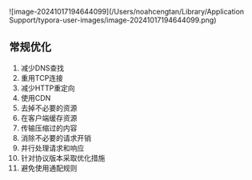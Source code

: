 ![image-20241017194644099](/Users/noahcengtan/Library/Application Support/typora-user-images/image-20241017194644099.png)





## 常规优化

1. 减少DNS查找
2. 重用TCP连接
3. 减少HTTP重定向
4. 使用CDN
5. 去掉不必要的资源
6. 在客户端缓存资源
7. 传输压缩过的内容
8. 消除不必要的请求开销
9. 并行处理请求和响应
10. 针对协议版本采取优化措施
11. 避免使用通配规则

